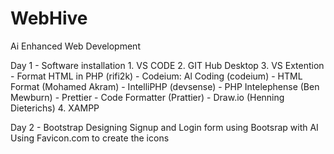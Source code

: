 # WebHive
Ai Enhanced Web Development

Day 1 - Software installation
    1. VS CODE
    2. GIT Hub Desktop
    3. VS Extention
        - Format HTML in PHP (rifi2k)
        - Codeium: Al Coding (codeium)
        - HTML Format (Mohamed Akram)
        - IntelliPHP (devsense)
        - PHP Intelephense (Ben Mewburn)
        - Prettier - Code Formatter (Prattier)
        - Draw.io (Henning Dieterichs)
    4. XAMPP

Day 2 - Bootstrap
    Designing Signup and Login form using Bootsrap with AI
    Using Favicon.com to create the icons
